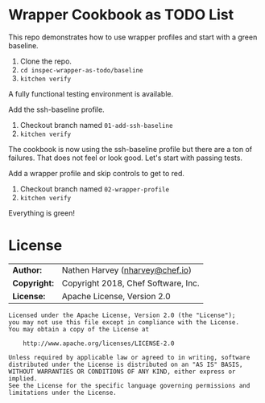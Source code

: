 # Wrapper Cookbook as TODO List

This repo demonstrates how to use wrapper profiles and start with a green 
baseline.

1.  Clone the repo.
1.  `cd inspec-wrapper-as-todo/baseline`
1.  `kitchen verify`

A fully functional testing environment is available.

Add the ssh-baseline profile.

1.  Checkout branch named `01-add-ssh-baseline`
1.  `kitchen verify`

The cookbook is now using the ssh-baseline profile but there are a ton of 
failures.  That does not feel or look good.  Let's start with passing tests.

Add a wrapper profile and skip controls to get to red.

1.  Checkout branch named `02-wrapper-profile`
1.  `kitchen verify`

Everything is green!
# License

|                      |                                          |
|:---------------------|:-----------------------------------------|
| **Author:**          | Nathen Harvey (<nharvey@chef.io>)
| **Copyright:**       | Copyright 2018, Chef Software, Inc.
| **License:**         | Apache License, Version 2.0

```
Licensed under the Apache License, Version 2.0 (the "License");
you may not use this file except in compliance with the License.
You may obtain a copy of the License at

    http://www.apache.org/licenses/LICENSE-2.0

Unless required by applicable law or agreed to in writing, software
distributed under the License is distributed on an "AS IS" BASIS,
WITHOUT WARRANTIES OR CONDITIONS OF ANY KIND, either express or implied.
See the License for the specific language governing permissions and
limitations under the License.
```

